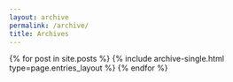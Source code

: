 ```yaml
---
layout: archive
permalink: /archive/
title: Archives
---
```


{% for post in site.posts %}
    {% include archive-single.html type=page.entries_layout %}
{% endfor %}